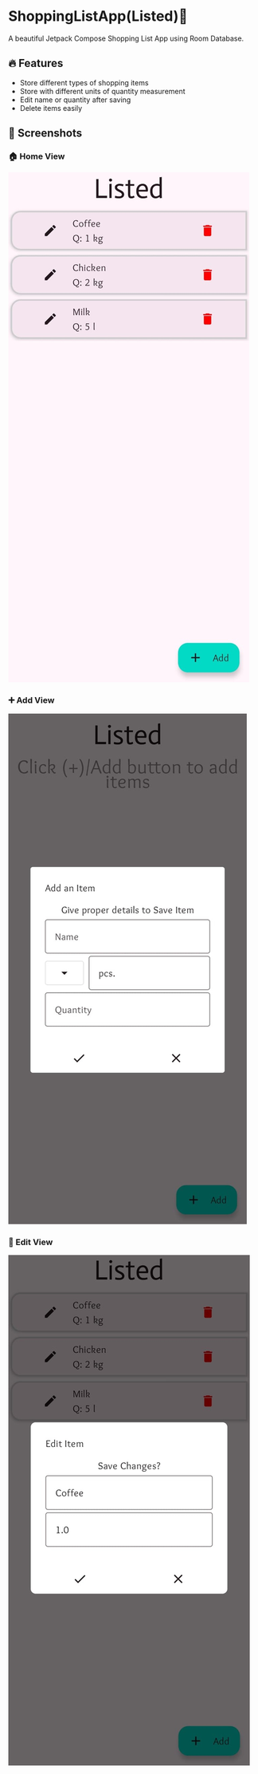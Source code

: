 # ShoppingListApp(Listed)📃

A beautiful Jetpack Compose Shopping List App using Room Database.

## 🔥 Features
- Store different types of shopping items
- Store with different units of quantity measurement
- Edit name or quantity after saving
- Delete items easily

## 📸 Screenshots

### 🏠  Home View
![Home](screenshots/list_app_ss1.jpg)

### ➕ Add View
![Add](screenshots/list_app_ss2.jpg)

### 📝 Edit View
![Edit](screenshots/list_app_ss3.jpg)
